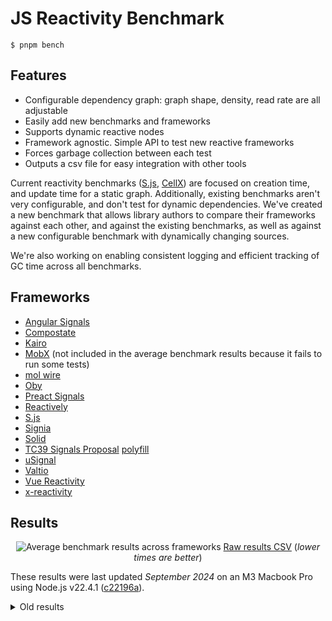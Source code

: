 # JS Reactivity Benchmark

```
$ pnpm bench
```

## Features

- Configurable dependency graph: graph shape, density, read rate are all adjustable
- Easily add new benchmarks and frameworks
- Supports dynamic reactive nodes
- Framework agnostic. Simple API to test new reactive frameworks
- Forces garbage collection between each test
- Outputs a csv file for easy integration with other tools

Current reactivity benchmarks ([S.js](https://github.com/adamhaile/S/blob/master/bench/bench.js), [CellX](https://github.com/Riim/cellx/blob/master/perf/perf.html)) are focused on creation time, and update time for a static graph. Additionally, existing benchmarks aren't very configurable, and don't test for dynamic dependencies. We've created a new benchmark that allows library authors to compare their frameworks against each other, and against the existing benchmarks, as well as against a new configurable benchmark with dynamically changing sources.

We're also working on enabling consistent logging and efficient tracking of GC time across all benchmarks.

## Frameworks

- [Angular Signals](https://angular.dev/guide/signals/)
- [Compostate](https://github.com/lxsmnsyc/compostate)
- [Kairo](https://github.com/3Shain/kairo)
- [MobX](https://mobx.js.org) (not included in the average benchmark results because it fails to run some tests)
- [mol wire](https://www.npmjs.com/package/mol_wire_lib)
- [Oby](https://github.com/vobyjs/oby)
- [Preact Signals](https://github.com/preactjs/signals)
- [Reactively](https://github.com/milomg/reactively)
- [S.js](https://github.com/adamhaile/S)
- [Signia](https://github.com/tldraw/signia)
- [Solid](https://github.com/solidjs/solid)
- [TC39 Signals Proposal](https://github.com/tc39/proposal-signals) [polyfill](https://github.com/proposal-signals/signal-polyfill)
- [uSignal](https://github.com/WebReflection/usignal)
- [Valtio](https://github.com/pmndrs/valtio)
- [Vue Reactivity](https://vuejs.org/guide/essentials/reactivity-fundamentals.html)
- [x-reactivity](https://www.npmjs.com/package/@solidjs/reactivity)

## Results

<p align='center'>
  <img src="https://github.com/user-attachments/assets/a385d3cc-eb14-4c38-86cb-438ea79ab612" alt="Average benchmark results across frameworks">
  <a href="https://github.com/user-attachments/files/17009283/reactivity-bench-3.csv">Raw results CSV</a> (<em>lower times are better</em>)
</p>

These results were last updated _September 2024_ on an M3 Macbook Pro using Node.js v22.4.1 ([c22196a](https://github.com/transitive-bullshit/js-reactivity-benchmark/tree/c22196a4f4d2671e35537886233e1c264a7d7070)).

<details>
<summary>
Old results
</summary>

The frameworks are all plenty fast for typical applications. The charts report the run time of the test in milliseconds on an M1 laptop, and are made using [Tableau](https://public.tableau.com/). Typical applications will do much more work than a framework benchmark, and at these speeds the frameworks are unlikely to bottleneck overall performance.

That said, there's learning here to improve performance of all the frameworks.

![Performance Results](https://user-images.githubusercontent.com/14153763/221107379-51a93eab-95ac-4c89-9a74-7a1527fc4a03.png)

![Raw](https://user-images.githubusercontent.com/14153763/222212050-5b651e4d-6e71-4667-94e7-eb94b7030bc1.png)

</details>
